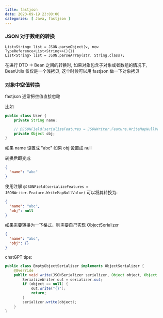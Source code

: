 ```yaml
---
title: fastjson
date: 2023-09-19 23:00:00
categories: [ Java, fastjson ]
---
```


### JSON 对于数组的转换

```
List<String> list = JSON.parseObject(v, new TypeReference<List<String>>(){})
List<String> list = JSON.parseArray(str, String.class);
```

在进行 DTO -> Bean 之间的转换时, 如果对象包含子对象或者数组的情况下,
BeanUtils 仅仅是一个浅拷贝, 这个时候可以用 fastjson 做一下对象拷贝

### 对象中空值转换

fastjson 通常把空值直接忽略

比如

```java
public class User {
    private String name;

    // @JSONField(serializeFeatures = JSONWriter.Feature.WriteMapNullValue)
    private Object obj;
}
```

如果 name 设置成 "abc"
如果 obj 设置成 null

转换后即变成

```json
{
  "name": "abc"
}
```

使用注解 `@JSONField(serializeFeatures = JSONWriter.Feature.WriteMapNullValue)` 可以将其转换为:

```json
{
  "name": "abc",
  "obj": null
}
```

如果需要转换为一下格式，则需要自己实现 ObjectSerializer

```json
{
  "name": "abc",
  "obj": {}
}
```

chatGPT tips:

```java
public class EmptyObjectSerializer implements ObjectSerializer {
    @Override
    public void write(JSONSerializer serializer, Object object, Object fieldName, Type fieldType, int features) throws IOException {
        SerializeWriter out = serializer.out;
        if (object == null) {
            out.write("{}");
            return;
        }
        serializer.write(object);
    }
}
```

